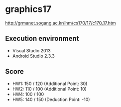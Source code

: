 # graphics17

http://grmanet.sogang.ac.kr/ihm/cs170/17/c170_17.htm


Execution environment
---
* Visual Studio 2013
* Android Studio 2.3.3


Score
---
* HW1: 150 / 120 (Additional Point: 30)
* HW2: 110 / 100 (Additional Point: 10)
* HW4: 100 / 100
* HW5: 140 / 150 (Deduction Point: -10)
